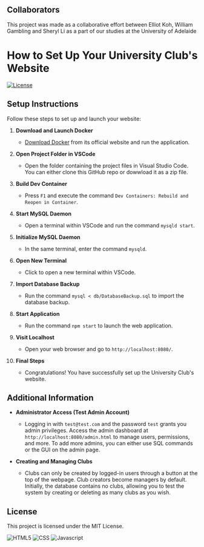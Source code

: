 ## Collaborators

This project was made as a collaborative effort between Elliot Koh, William Gambling and Sheryl Li as a part of our studies at the University of Adelaide

# How to Set Up Your University Club's Website

[![License](https://img.shields.io/badge/license-MIT-blue.svg)](https://github.com/ProximoBinks/University-Clubs-Website/blob/main/LICENSE)

## Setup Instructions

Follow these steps to set up and launch your website:

1. **Download and Launch Docker**
    - [Download Docker](https://www.docker.com/products/docker-desktop/) from its official website and run the application.

2. **Open Project Folder in VSCode**
    - Open the folder containing the project files in Visual Studio Code. You can either clone this GitHub repo or dowwload it as a zip file.

3. **Build Dev Container**
    - Press `F1` and execute the command `Dev Containers: Rebuild and Reopen in Container`.

4. **Start MySQL Daemon**
    - Open a terminal within VSCode and run the command `mysqld start`.

5. **Initialize MySQL Daemon**
    - In the same terminal, enter the command `mysqld`.

6. **Open New Terminal**
    - Click to open a new terminal within VSCode.

7. **Import Database Backup**
    - Run the command `mysql < db/DatabaseBackup.sql` to import the database backup.

8. **Start Application**
    - Run the command `npm start` to launch the web application.

9. **Visit Localhost**
    - Open your web browser and go to `http://localhost:8080/`.

10. **Final Steps**
    - Congratulations! You have successfully set up the University Club's website.

## Additional Information

- **Administrator Access (Test Admin Account)**
  - Logging in with `test@test.com` and the password `test` grants you admin privileges. Access the admin dashboard at `http://localhost:8080/admin.html` to manage users, permissions, and more. To add more admins, you can either use SQL commands or the GUI on the admin page.

- **Creating and Managing Clubs**
  - Clubs can only be created by logged-in users through a button at the top of the webpage. Club creators become managers by default. Initially, the database contains no clubs, allowing you to test the system by creating or deleting as many clubs as you wish.

## License

This project is licensed under the MIT License.

![HTML5](https://img.shields.io/badge/HTML5-E34F26?style=for-the-badge&logo=html5&logoColor=white)
![CSS](https://img.shields.io/badge/CSS3-1572B6?style=for-the-badge&logo=css3&logoColor=white)
![Javascript](https://img.shields.io/badge/JavaScript-323330?style=for-the-badge&logo=javascript&logoColor=F7DF1E)
